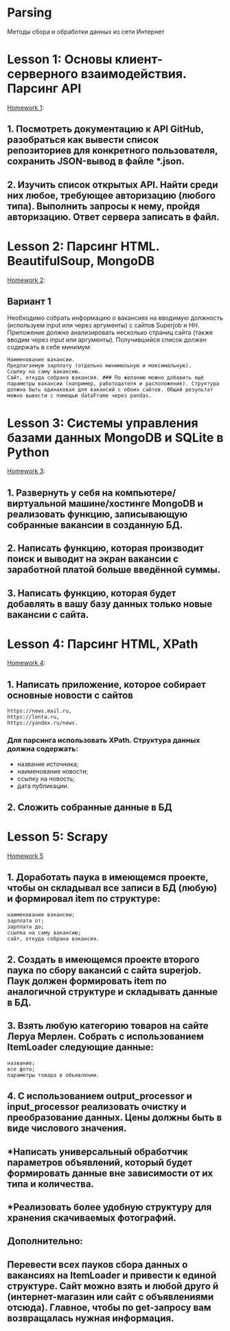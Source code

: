 # Parsing
Методы сбора и обработки данных из сети Интернет

# Lesson 1: **Основы клиент-серверного взаимодействия. Парсинг API**

[Homework 1](https://github.com/PosyaginK/Parsing/blob/master/HW_1/homework_1.ipynb):

## 1. Посмотреть документацию к API GitHub, разобраться как вывести список репозиториев для конкретного пользователя, сохранить JSON-вывод в файле *.json.
## 2. Изучить список открытых API. Найти среди них любое, требующее авторизацию (любого типа). Выполнить запросы к нему, пройдя авторизацию. Ответ сервера записать в файл.

# Lesson 2: **Парсинг HTML. BeautifulSoup, MongoDB**

[Homework 2](https://github.com/PosyaginK/Parsing/blob/master/HW_2/task_2.ipynb):

## Вариант 1

Необходимо собрать информацию о вакансиях на вводимую должность (используем input или через аргументы) с сайтов Superjob и HH. Приложение должно анализировать несколько страниц сайта (также вводим через input или аргументы). Получившийся список должен содержать в себе минимум:

    Наименование вакансии.
    Предлагаемую зарплату (отдельно минимальную и максимальную).
    Ссылку на саму вакансию.
    Сайт, откуда собрана вакансия. ### По желанию можно добавить ещё параметры вакансии (например, работодателя и расположение). Структура должна быть одинаковая для вакансий с обоих сайтов. Общий результат можно вывести с помощью dataFrame через pandas.

# Lesson 3: **Системы управления базами данных MongoDB и SQLite в Python**

[Homework 3](https://github.com/PosyaginK/Parsing/tree/master/HW_3):

## 1. Развернуть у себя на компьютере/виртуальной машине/хостинге MongoDB и реализовать функцию, записывающую собранные вакансии в созданную БД.

## 2. Написать функцию, которая производит поиск и выводит на экран вакансии с заработной платой больше введённой суммы.

## 3. Написать функцию, которая будет добавлять в вашу базу данных только новые вакансии с сайта.

# Lesson 4: **Парсинг HTML, XPath**

[Homework 4](https://github.com/PosyaginK/Parsing/blob/master/HW_4/homework_4.ipynb):

## 1. Написать приложение, которое собирает основные новости с сайтов 

    https://news.mail.ru, 
    https://lenta.ru, 
    https://yandex.ru/news. 

### Для парсинга использовать XPath. Структура данных должна содержать:

* название источника;
* наименование новости;
* ссылку на новость;
* дата публикации.
 
## 2. Сложить собранные данные в БД

# Lesson 5: **Scrapy**

[Homework 5](https://github.com/PosyaginK/Parsing/tree/master/HW_5)

## 1. Доработать паука в имеющемся проекте, чтобы он складывал все записи в БД (любую) и формировал item по структуре:

    наименование вакансии;
    зарплата от;
    зарплата до;
    ссылка на саму вакансию;
    сайт, откуда собрана вакансия.

## 2. Создать в имеющемся проекте второго паука по сбору вакансий с сайта superjob. Паук должен формировать item по аналогичной структуре и складывать данные в БД.
## 3. Взять любую категорию товаров на сайте Леруа Мерлен. Собрать с использованием ItemLoader следующие данные:

    название;
    все фото;
    параметры товара в объявлении.

## 4. С использованием output_processor и input_processor реализовать очистку и преобразование данных. Цены должны быть в виде числового значения.

## *Написать универсальный обработчик параметров объявлений, который будет формировать данные вне зависимости от их типа и количества.
## *Реализовать более удобную структуру для хранения скачиваемых фотографий.

## Дополнительно:
## Перевести всех пауков сбора данных о вакансиях на ItemLoader и привести к единой структуре. Сайт можно взять и любой друго й (интернет-магазин или сайт с объявлениями отсюда). Главное, чтобы по get-запросу вам возвращалась нужная информация.
